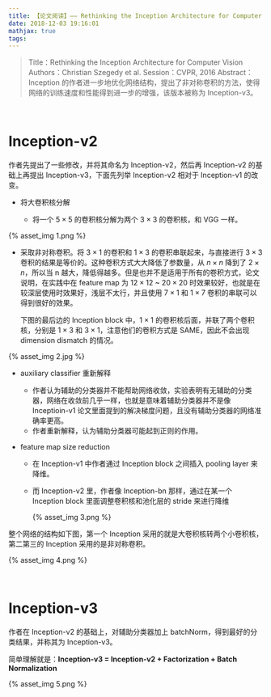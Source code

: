 ```yaml
---
title: 【论文阅读】—— Rethinking the Inception Architecture for Computer Vision
date: 2018-12-03 19:16:01
mathjax: true
tags:
---
```


> Title：Rethinking the Inception Architecture for Computer Vision
> Authors：Christian Szegedy et al.
> Session：CVPR, 2016
> Abstract：Inception 的作者进一步地优化网络结构，提出了非对称卷积的方法，使得网络的训练速度和性能得到进一步的增强，该版本被称为 Inception-v3。



<!-- more -->

<br>

# Inception-v2

作者先提出了一些修改，并将其命名为 Inception-v2，然后再 Inception-v2 的基础上再提出 Inception-v3，下面先列举 Inception-v2 相对于 Inception-v1 的改变。

- 将大卷积核分解

  - 将一个 $5 \times 5$ 的卷积核分解为两个 $3 \times 3$ 的卷积核，和 VGG 一样。

    
{% asset_img 1.png %}

  - 采取非对称卷积。将 $3\times1$ 的卷积和 $1\times3$ 的卷积串联起来，与直接进行 $3\times3$ 卷积的结果是等价的。这种卷积方式大大降低了参数量，从 $n\times n$ 降到了 $2\times n$，所以当 n 越大，降低得越多。但是也并不是适用于所有的卷积方式，论文说明，在实践中在 feature map 为 $12\times 12$ ~ $20\times20$ 时效果较好，也就是在较深层使用时效果好，浅层不太行，并且使用 $7\times1$ 和 $1\times7$ 卷积的串联可以得到很好的效果。

    下图的最后边的 Inception block 中，$1 \times 1$ 的卷积核后面，并联了两个卷积核，分别是 $1 \times 3$ 和 $3 \times 1$，注意他们的卷积方式是 SAME，因此不会出现 dimension dismatch 的情况。 

{% asset_img 2.jpg %}

- auxiliary classifier 重新解释

  - 作者认为辅助的分类器并不能帮助网络收敛，实验表明有无辅助的分类器，网络在收敛前几乎一样，也就是意味着辅助分类器并不是像 Inceptioin-v1 论文里面提到的解决梯度问题，且没有辅助分类器的网络准确率更高。
  - 作者重新解释，认为辅助分类器可能起到正则的作用。

- feature map size reduction

  - 在 Inception-v1 中作者通过 Inception block 之间插入 pooling layer 来降维。

  - 而 Inception-v2 里，作者像 Inception-bn 那样，通过在某一个 Inception block 里面调整卷积核和池化层的 stride 来进行降维

    {% asset_img 3.png %}



整个网络的结构如下图，第一个 Inception 采用的就是大卷积核转两个小卷积核，第二第三的 Inception 采用的是非对称卷积。

{% asset_img 4.png %}

<br>

# Inception-v3

作者在 Inception-v2 的基础上，对辅助分类器加上 batchNorm，得到最好的分类结果，并称其为 Inception-v3。

简单理解就是：**Inception-v3 = Inception-v2 + Factorization + Batch Normalization** 

{% asset_img 5.png %}








<br>